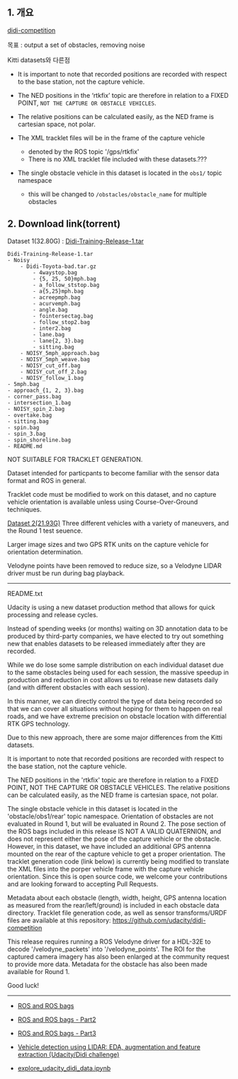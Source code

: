
## 1. 개요

[didi-competition](https://github.com/udacity/didi-competition)



목표 : output a set of obstacles, removing noise 

Kitti datasets와 다른점
- It is important to note that recorded positions are recorded with respect to the base station, not the capture vehicle. 

- The NED positions in the ‘rtkfix’ topic are therefore in relation to a FIXED POINT, `NOT THE CAPTURE OR OBSTACLE VEHICLES`. 

- The relative positions can be calculated easily, as the NED frame is cartesian space, not polar.

- The XML tracklet files will be in the frame of the capture vehicle
	-  denoted by the ROS topic '/gps/rtkfix'
    - There is no XML tracklet file included with these datasets.???
    
- The single obstacle vehicle in this dataset is located in the `obs1/` topic namespace
	- this will be changed to `/obstacles/obstacle_name` for  multiple obstacles



## 2. Download link(torrent) 

Dataset 1(32.80G) : [Didi-Training-Release-1.tar](http://academictorrents.com/details/76352487923a31d47a6029ddebf40d9265e770b5)

```
Didi-Training-Release-1.tar
- Noisy
	- Didi-Toyota-bad.tar.gz
    	- 4waystop.bag
        - {5, 25, 50}mph.bag
        - a_follow_ststop.bag
        - a{5,25}mph.bag
        - acreepmph.bag
        - acurvemph.bag
        - angle.bag
        - fointersectag.bag
        - follow_stop2.bag
        - inter2.bag
        - lane.bag
        - lane{2, 3}.bag
        - sitting.bag
    - NOISY_5mph_approach.bag
    - NOISY_5mph_weave.bag
    - NOISY_cut_off.bag
    - NOISY_cut_off_2.bag
    - NOISY_follow_1.bag
- 5mph.bag
- approach_{1, 2, 3}.bag
- corner_pass.bag
- intersection_1.bag
- NOISY_spin_2.bag
- overtake.bag
- sitting.bag
- spin.bag
- spin_3.bag
- spin_shoreline.bag
- README.md
```

NOT SUITABLE FOR TRACKLET GENERATION. 

Dataset intended for particpants to become familiar with the sensor data format and ROS in general. 

Tracklet code must be modified to work on this dataset, and no capture vehicle orientation is available unless using Course-Over-Ground techniques.






[Dataset 2(21.93G)](http://academictorrents.com/details/18d7f6be647eb6d581f5ff61819a11b9c21769c7)
Three different vehicles with a variety of maneuvers, and the Round 1 test seuence. 

Larger image sizes and two GPS RTK units on the capture vehicle for orientation determination. 

Velodyne points have been removed to reduce size, so a Velodyne LIDAR driver must be run during bag playback.

---
README.txt

Udacity is using a new dataset production method that allows for quick processing and release cycles. 

Instead of spending weeks (or months) waiting on 3D annotation data to be produced by third-party companies, we have elected to try out something new that enables datasets to be released immediately after they are recorded. 

While we do lose some sample distribution on each individual dataset due to the same obstacles being used for each session, the massive speedup in production and reduction in cost allows us to release new datasets daily (and with different obstacles with each session). 

In this manner, we can directly control the type of data being recorded so that we can cover all situations without hoping for them to happen on real roads, and we have extreme precision on obstacle location with differential RTK GPS technology.

Due to this new approach, there are some major differences from the Kitti datasets. 

It is important to note that recorded positions are recorded with respect to the base station, not the capture vehicle. 

The NED positions in the 'rtkfix' topic are therefore in relation to a FIXED POINT, NOT THE CAPTURE OR OBSTACLE VEHICLES. The relative positions can be calculated easily, as the NED frame is cartesian space, not polar. 

The single obstacle vehicle in this dataset is located in the 'obstacle/obs1/rear' topic namespace. Orientation of obstacles are not evaluated in Round 1, but will be evaluated in Round 2. The pose section of the ROS bags included in this release IS NOT A VALID QUATERNION, and does not represent either the pose of the capture vehicle or the obstacle. However, in this dataset, we have included an additional GPS antenna mounted on the rear of the capture vehicle to get a proper orientation. The tracklet generation code (link below) is currently being modified to translate the XML files into the porper vehicle frame with the capture vehicle orientation. Since this is open source code, we welcome your contributions and are looking forward to accepting Pull Requests.

Metadata about each obstacle (length, width, height, GPS antenna location as measured from the rear/left/ground) is included in each obstacle data directory. Tracklet file generation code, as well as sensor transforms/URDF files are available at this repository: https://github.com/udacity/didi-competition

This release requires running a ROS Velodyne driver for a HDL-32E to decode '/velodyne_packets' into '/velodyne_points'. The ROI for the captured camera imagery has also been enlarged at the community request to provide more data. Metadata for the obstacle has also been made available for Round 1.

Good luck!

--- 

- [ROS and ROS bags](http://ronny.rest/blog/post_2017_03_29_ros/)

- [ROS and ROS bags - Part2](http://ronny.rest/blog/post_2017_03_30_ros2/)

- [ROS and ROS bags - Part3](http://ronny.rest/blog/post_2017_03_30_ros3_and_lidar/)


- [Vehicle detection using LIDAR: EDA, augmentation and feature extraction (Udacity/Didi challenge)](https://chatbotslife.com/vehichle-detection-using-lidar-eda-augmentation-and-feature-extraction-udacity-didi-challenge-4c95a0c28566)

- [explore_udacity_didi_data.ipynb](https://github.com/markstrefford/didi-sdc-challenge-2017/blob/master/explore_udacity_didi_data.ipynb)
